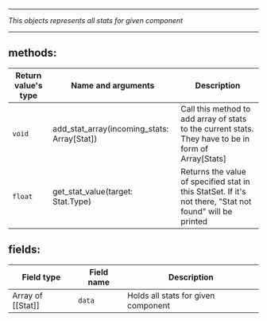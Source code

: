 ___

*This objects represents all stats for given component*
___

## methods:

Return value's type|Name and arguments|Description
-|-|-
`void`|add_stat_array(incoming_stats: Array[Stat])|Call this method to add array of stats to the current stats. They have to be in form of Array[Stats]
`float`|get_stat_value(target: Stat.Type)|Returns the value of specified stat in this StatSet. If it's not there, "Stat not found" will be printed
## fields:

Field type|Field name|Description
-|-|-
Array of [[Stat]]|`data`|Holds all stats for given component

